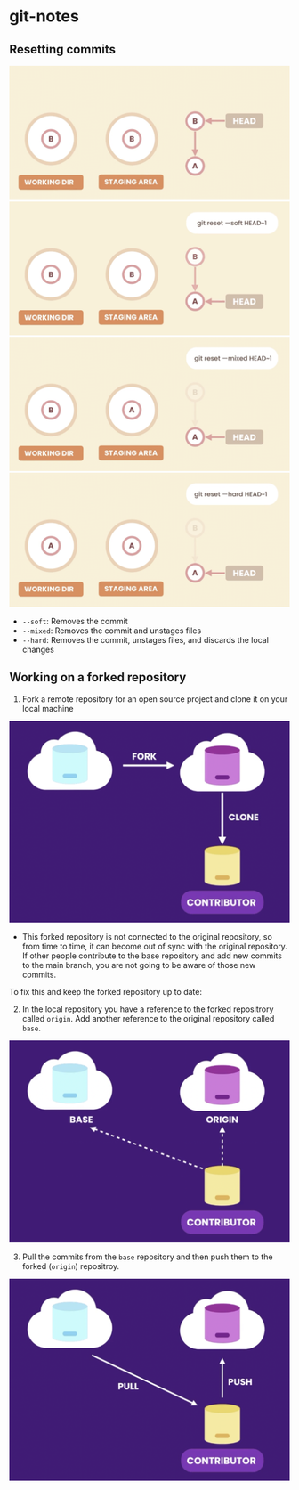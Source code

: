 # git-notes

## Resetting commits

![.](resetting/resetting-1.png)
![.](resetting/resetting-2.png)
![.](resetting/resetting-3.png)
![.](resetting/resetting-4.png)

- `--soft`: Removes the commit
- `--mixed`: Removes the commit and unstages files
- `--hard`: Removes the commit, unstages files, and discards the local changes

## Working on a forked repository

1. Fork a remote repository for an open source project and clone it on your local machine 

![.](forking/forking-1.png)

- This forked repository is not connected to the original repository, so from time to time, it can become out of sync with the original repository. If other people contribute to the base repository and add new commits to the main branch, you are not going to be aware of those new commits.

To fix this and keep the forked repository up to date:

2. In the local repository you have a reference to the forked repositrory called `origin`. Add another reference to the original repository called `base`.

![.](forking/forking-2.png)


3. Pull the commits from the `base` repository and then push them to the forked (`origin`) repositroy.

![.](forking/forking-3.png)